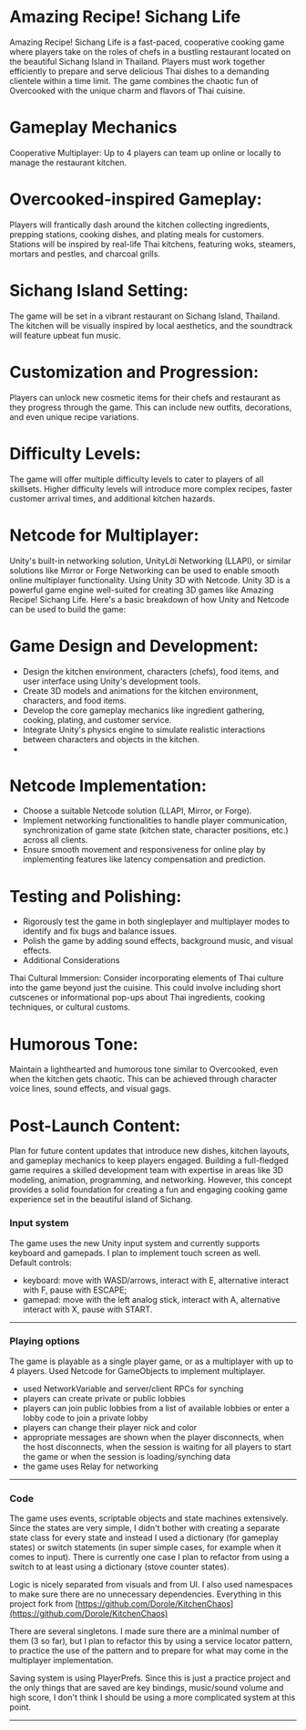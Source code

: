 # Amazing Recipe! Sichang Life
Amazing Recipe! Sichang Life is a fast-paced, cooperative cooking game where players take on the roles of chefs in a bustling restaurant located on the beautiful Sichang Island in Thailand. Players must work together efficiently to prepare and serve delicious Thai dishes to a demanding clientele within a time limit. The game combines the chaotic fun of Overcooked with the unique charm and flavors of Thai cuisine.

# Gameplay Mechanics

Cooperative Multiplayer: Up to 4 players can team up online or locally to manage the restaurant kitchen.

# Overcooked-inspired Gameplay: 
Players will frantically dash around the kitchen collecting ingredients, prepping stations, cooking dishes, and plating meals for customers. Stations will be inspired by real-life Thai kitchens, featuring woks, steamers, mortars and pestles, and charcoal grills.

# Sichang Island Setting: 
The game will be set in a vibrant restaurant on Sichang Island, Thailand. The kitchen will be visually inspired by local aesthetics, and the soundtrack will feature upbeat fun music.
# Customization and Progression: 
Players can unlock new cosmetic items for their chefs and restaurant as they progress through the game. This can include new outfits, decorations, and even unique recipe variations.

# Difficulty Levels:
The game will offer multiple difficulty levels to cater to players of all skillsets. Higher difficulty levels will introduce more complex recipes, faster customer arrival times, and additional kitchen hazards.

# Netcode for Multiplayer: 
Unity's built-in networking solution, UnityLời Networking (LLAPI), or similar solutions like Mirror or Forge Networking can be used to enable smooth online multiplayer functionality.
Using Unity 3D with Netcode. Unity 3D is a powerful game engine well-suited for creating 3D games like Amazing Recipe! Sichang Life. Here's a basic breakdown of how Unity and Netcode can be used to build the game:

# Game Design and Development:

* Design the kitchen environment, characters (chefs), food items, and user interface using Unity's development tools.
* Create 3D models and animations for the kitchen environment, characters, and food items.
* Develop the core gameplay mechanics like ingredient gathering, cooking, plating, and customer service.
* Integrate Unity's physics engine to simulate realistic interactions between characters and objects in the kitchen.
* 
# Netcode Implementation:

* Choose a suitable Netcode solution (LLAPI, Mirror, or Forge).
* Implement networking functionalities to handle player communication, synchronization of game state (kitchen state, character positions, etc.) across all clients.
* Ensure smooth movement and responsiveness for online play by implementing features like latency compensation and prediction.

# Testing and Polishing:
* Rigorously test the game in both singleplayer and multiplayer modes to identify and fix bugs and balance issues.
* Polish the game by adding sound effects, background music, and visual effects.
* Additional Considerations

Thai Cultural Immersion: Consider incorporating elements of Thai culture into the game beyond just the cuisine. This could involve including short cutscenes or informational pop-ups about Thai ingredients, cooking techniques, or cultural customs.

# Humorous Tone: 
Maintain a lighthearted and humorous tone similar to Overcooked, even when the kitchen gets chaotic. This can be achieved through character voice lines, sound effects, and visual gags.

# Post-Launch Content: 
Plan for future content updates that introduce new dishes, kitchen layouts, and gameplay mechanics to keep players engaged.
Building a full-fledged game requires a skilled development team with expertise in areas like 3D modeling, animation, programming, and networking. However, this concept provides a solid foundation for creating a fun and engaging cooking game experience set in the beautiful island of Sichang.

### Input system
The game uses the new Unity input system and currently supports keyboard and gamepads. I plan to implement touch screen as well.<br>
Default controls: 
* keyboard: move with WASD/arrows, interact with E, alternative interact with F, pause with ESCAPE; 
* gamepad: move with the left analog stick, interact with A, alternative interact with X, pause with START.
***

### Playing options
The game is playable as a single player game, or as a multiplayer with up to 4 players. Used Netcode for GameObjects to implement multiplayer. 
* used NetworkVariable and server/client RPCs for synching
* players can create private or public lobbies
* players can join public lobbies from a list of available lobbies or enter a lobby code to join a private lobby
* players can change their player nick and color
* appropriate messages are shown when the player disconnects, when the host disconnects, when the session is waiting for all players to start the game or when the session is loading/synching data
* the game uses Relay for networking
***
### Code
The game uses events, scriptable objects and state machines extensively. Since the states are very simple, I didn't bother with creating a separate state class for every state and instead I used a dictionary (for gameplay states) or switch statements (in super simple cases, for example when it comes to input). There is currently one case I plan to refactor from using a switch to  at least using a dictionary (stove counter states).

Logic is nicely separated from visuals and from UI. I also used namespaces to make sure there are no unnecessary dependencies.
Everything in this project fork from [https://github.com/Dorole/KitchenChaos](https://github.com/Dorole/KitchenChaos)

There are several singletons. I made sure there are a minimal number of them (3 so far), but I plan to refactor this by using a service locator pattern, to practice the use of the pattern and to prepare for what may come in the multiplayer implementation.

Saving system is using PlayerPrefs. Since this is just a practice project and the only things that are saved are key bindings, music/sound volume and high score, I don't think I should be using a more complicated system at this point.
***

